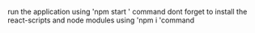 run the application using 'npm start ' command
dont forget to install the react-scripts and node modules using 'npm i 'command